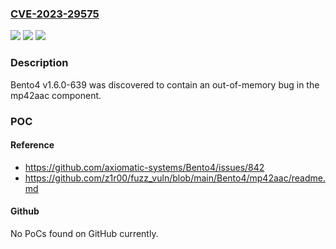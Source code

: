 ### [CVE-2023-29575](https://cve.mitre.org/cgi-bin/cvename.cgi?name=CVE-2023-29575)
![](https://img.shields.io/static/v1?label=Product&message=n%2Fa&color=blue)
![](https://img.shields.io/static/v1?label=Version&message=n%2Fa&color=blue)
![](https://img.shields.io/static/v1?label=Vulnerability&message=n%2Fa&color=brighgreen)

### Description

Bento4 v1.6.0-639 was discovered to contain an out-of-memory bug in the mp42aac component.

### POC

#### Reference
- https://github.com/axiomatic-systems/Bento4/issues/842
- https://github.com/z1r00/fuzz_vuln/blob/main/Bento4/mp42aac/readme.md

#### Github
No PoCs found on GitHub currently.

